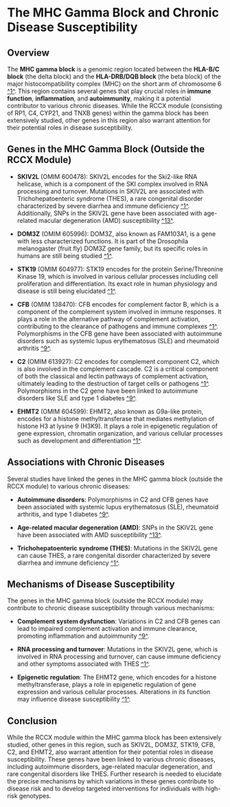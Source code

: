 # The MHC Gamma Block and Chronic Disease Susceptibility

## Overview

The **MHC gamma block** is a genomic region located between the **HLA-B/C block** (the delta block) and the **HLA-DRB/DQB block** (the beta block) of the major histocompatibility complex (MHC) on the short arm of chromosome 6 [^1^](http://www.freepatentsonline.com/y2019/0264282.html). This region contains several genes that play crucial roles in **immune function**, **inflammation**, and **autoimmunity**, making it a potential contributor to various chronic diseases. While the RCCX module (consisting of RP1, C4, CYP21, and TNXB genes) within the gamma block has been extensively studied, other genes in this region also warrant attention for their potential roles in disease susceptibility.

## Genes in the MHC Gamma Block (Outside the RCCX Module)

- **SKIV2L** (OMIM 600478): SKIV2L encodes for the Ski2-like RNA helicase, which is a component of the SKI complex involved in RNA processing and turnover. Mutations in SKIV2L are associated with Trichohepatoenteric syndrome (THES), a rare congenital disorder characterized by severe diarrhea and immune deficiency [^1^](http://www.freepatentsonline.com/y2019/0264282.html). Additionally, SNPs in the SKIV2L gene have been associated with age-related macular degeneration (AMD) susceptibility [^13^](https://academic.oup.com/hmg/article/21/18/4138/588956).

- **DOM3Z** (OMIM 605996): DOM3Z, also known as FAM103A1, is a gene with less characterized functions. It is part of the Drosophila melanogaster (fruit fly) DOM3Z gene family, but its specific roles in humans are still being studied [^1^](http://www.freepatentsonline.com/y2019/0264282.html).

- **STK19** (OMIM 604977): STK19 encodes for the protein Serine/Threonine Kinase 19, which is involved in various cellular processes including cell proliferation and differentiation. Its exact role in human physiology and disease is still being elucidated [^1^](http://www.freepatentsonline.com/y2019/0264282.html).

- **CFB** (OMIM 138470): CFB encodes for complement factor B, which is a component of the complement system involved in immune responses. It plays a role in the alternative pathway of complement activation, contributing to the clearance of pathogens and immune complexes [^1^](http://www.freepatentsonline.com/y2019/0264282.html). Polymorphisms in the CFB gene have been associated with autoimmune disorders such as systemic lupus erythematosus (SLE) and rheumatoid arthritis [^9^](https://www.researchgate.net/publication/21484033_Common_variable_immunodeficiency_is_associated_with_polymorphic_markers_in_the_human_major_histocompatibility_complex).

- **C2** (OMIM 613927): C2 encodes for complement component C2, which is also involved in the complement cascade. C2 is a critical component of both the classical and lectin pathways of complement activation, ultimately leading to the destruction of target cells or pathogens [^1^](http://www.freepatentsonline.com/y2019/0264282.html). Polymorphisms in the C2 gene have been linked to autoimmune disorders like SLE and type 1 diabetes [^9^](https://www.researchgate.net/publication/21484033_Common_variable_immunodeficiency_is_associated_with_polymorphic_markers_in_the_human_major_histocompatibility_complex).

- **EHMT2** (OMIM 604599): EHMT2, also known as G9a-like protein, encodes for a histone methyltransferase that mediates methylation of histone H3 at lysine 9 (H3K9). It plays a role in epigenetic regulation of gene expression, chromatin organization, and various cellular processes such as development and differentiation [^1^](http://www.freepatentsonline.com/y2019/0264282.html).

## Associations with Chronic Diseases

Several studies have linked the genes in the MHC gamma block (outside the RCCX module) to various chronic diseases:

- **Autoimmune disorders**: Polymorphisms in C2 and CFB genes have been associated with systemic lupus erythematosus (SLE), rheumatoid arthritis, and type 1 diabetes [^9^](https://www.researchgate.net/publication/21484033_Common_variable_immunodeficiency_is_associated_with_polymorphic_markers_in_the_human_major_histocompatibility_complex).

- **Age-related macular degeneration (AMD)**: SNPs in the SKIV2L gene have been associated with AMD susceptibility [^13^](https://academic.oup.com/hmg/article/21/18/4138/588956).

- **Trichohepatoenteric syndrome (THES)**: Mutations in the SKIV2L gene can cause THES, a rare congenital disorder characterized by severe diarrhea and immune deficiency [^1^](http://www.freepatentsonline.com/y2019/0264282.html).

## Mechanisms of Disease Susceptibility

The genes in the MHC gamma block (outside the RCCX module) may contribute to chronic disease susceptibility through various mechanisms:

- **Complement system dysfunction**: Variations in C2 and CFB genes can lead to impaired complement activation and immune clearance, promoting inflammation and autoimmunity [^9^](https://www.researchgate.net/publication/21484033_Common_variable_immunodeficiency_is_associated_with_polymorphic_markers_in_the_human_major_histocompatibility_complex).

- **RNA processing and turnover**: Mutations in the SKIV2L gene, which is involved in RNA processing and turnover, can cause immune deficiency and other symptoms associated with THES [^1^](http://www.freepatentsonline.com/y2019/0264282.html).

- **Epigenetic regulation**: The EHMT2 gene, which encodes for a histone methyltransferase, plays a role in epigenetic regulation of gene expression and various cellular processes. Alterations in its function may influence disease susceptibility [^1^](http://www.freepatentsonline.com/y2019/0264282.html).

## Conclusion

While the RCCX module within the MHC gamma block has been extensively studied, other genes in this region, such as SKIV2L, DOM3Z, STK19, CFB, C2, and EHMT2, also warrant attention for their potential roles in disease susceptibility. These genes have been linked to various chronic diseases, including autoimmune disorders, age-related macular degeneration, and rare congenital disorders like THES. Further research is needed to elucidate the precise mechanisms by which variations in these genes contribute to disease risk and to develop targeted interventions for individuals with high-risk genotypes.